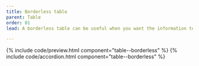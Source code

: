 ```yaml
---
title: Borderless table
parent: Table
order: 01
lead: A borderless table can be useful when you want the information to feel more a part of the text it accompanies and extends.

---
```


<section class="site-component-section">
  {% include code/preview.html component="table--borderless" %}
  {% include code/accordion.html component="table--borderless" %}
</section>
